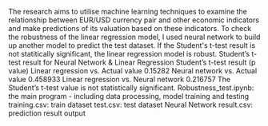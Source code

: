The research aims to utilise machine learning techniques to examine the relationship between EUR/USD currency pair and other economic indicators and make predictions of its valuation based on these indicators.
To check the robustness of the linear regression model, I used neural network to build up another model to predict the test dataset. If the Student's t-test result is not statitically significant, the linear regression model is robust.
Student’s t-test result for Neural Network & Linear Regression
	Student’s t-test result (p value)
Linear regression vs. Actual value	0.15282
Neural network vs. Actual value	0.458933
Linear regression vs. Neural network	0.216757
The Student’s t-test value is not statistically significant. 
Robustness_test.ipynb: the main program - including data processing, model training and testing
training.csv: train dataset
test.csv: test dataset
Neural Network result.csv: prediction result output
